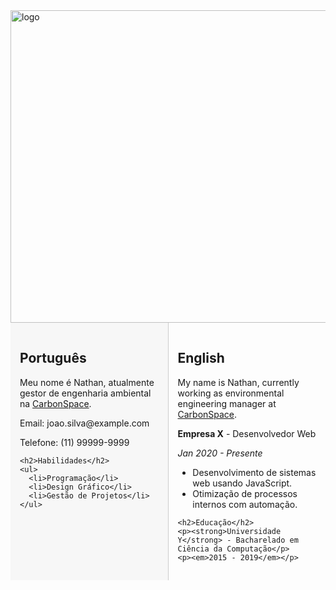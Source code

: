 <div class="header">
  <img src="https://static.vecteezy.com/ti/vetor-gratis/p1/6377392-mapa-mundi-em-fundo-preto-mapa-mundi-modelo-com-continentes-norte-e-america-do-sul-europa-e-asia-africa-e-australia-vetor.jpg" alt="logo" height="500" width="809" class="center" />
</div>

<div style="display: flex; flex-wrap: nowrap; justify-content: space-between;">

  <!-- Lado esquerdo -->
  <div style="width: 45%; background-color: #f7f7f7; padding: 15px; border-right: 1px solid #ccc;">
    <h2>Português</h2>
    <p>Meu nome é Nathan, atualmente gestor de engenharia ambiental na <a href="https://carbonspace.tech/">CarbonSpace</a>. </p>
    <p>Email: joao.silva@example.com</p>
    <p>Telefone: (11) 99999-9999</p>

    <h2>Habilidades</h2>
    <ul>
      <li>Programação</li>
      <li>Design Gráfico</li>
      <li>Gestão de Projetos</li>
    </ul>
  </div>

  <!-- Lado direito -->
  <div style="width: 45%; padding: 15px;">
    <h2>English</h2>
    <p>My name is Nathan, currently working as environmental engineering manager at <a href="https://carbonspace.tech/">CarbonSpace</a>. </p>
    <p><strong>Empresa X</strong> - Desenvolvedor Web</p>
    <p><em>Jan 2020 - Presente</em></p>
    <ul>
      <li>Desenvolvimento de sistemas web usando JavaScript.</li>
      <li>Otimização de processos internos com automação.</li>
    </ul>

    <h2>Educação</h2>
    <p><strong>Universidade Y</strong> - Bacharelado em Ciência da Computação</p>
    <p><em>2015 - 2019</em></p>
  </div>

</div>
